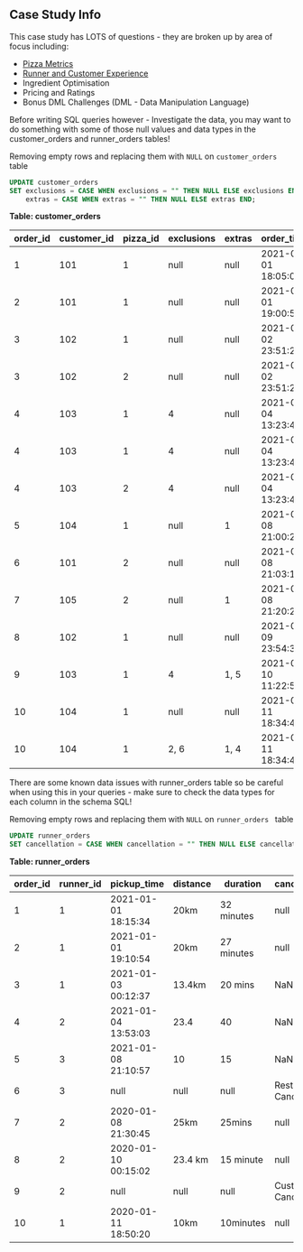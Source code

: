## Case Study Info

This case study has LOTS of questions - they are broken up by area of focus including:

- [Pizza Metrics](https://github.com/mukaruernest/8weeksqlchallenge/tree/master/CaseStudyTwo%20-%20PizzaRunner/Pizza%20Metrics)
- [Runner and Customer Experience](https://github.com/mukaruernest/8weeksqlchallenge/tree/master/CaseStudyTwo%20-%20PizzaRunner/Runner%20and%20Customer%20Experience) 
- Ingredient Optimisation
- Pricing and Ratings
- Bonus DML Challenges (DML - Data Manipulation Language)

Before writing SQL queries however - Investigate the data, you may want to do something with some of those null values and data types in the customer_orders and runner_orders tables!

Removing empty rows and replacing them with `NULL`  on `customer_orders` table
``` SQL
UPDATE customer_orders
SET exclusions = CASE WHEN exclusions = "" THEN NULL ELSE exclusions END,
	extras = CASE WHEN extras = "" THEN NULL ELSE extras END;
```

**Table: customer_orders**
<html><body>
<!--StartFragment-->

order_id | customer_id | pizza_id | exclusions | extras | order_time
-- | -- | -- | -- | -- | --
1 | 101 | 1 | null |  null | 2021-01-01 18:05:02
2 | 101 | 1 |  null |null | 2021-01-01 19:00:52
3 | 102 | 1 | null | null | 2021-01-02 23:51:23
3 | 102 | 2 |  null | null | 2021-01-02 23:51:23
4 | 103 | 1 | 4 |  null | 2021-01-04 13:23:46
4 | 103 | 1 | 4 | null | 2021-01-04 13:23:46
4 | 103 | 2 | 4 |  null | 2021-01-04 13:23:46
5 | 104 | 1 | null | 1 | 2021-01-08 21:00:29
6 | 101 | 2 | null | null | 2021-01-08 21:03:13
7 | 105 | 2 | null | 1 | 2021-01-08 21:20:29
8 | 102 | 1 | null | null | 2021-01-09 23:54:33
9 | 103 | 1 | 4 | 1, 5 | 2021-01-10 11:22:59
10 | 104 | 1 | null | null | 2021-01-11 18:34:49
10 | 104 | 1 | 2, 6 | 1, 4 | 2021-01-11 18:34:49

<!--EndFragment-->
</body>
</html>

There are some known data issues with runner_orders table so be careful when using this in your queries - make sure to check the data types for each column in the schema SQL!

Removing empty rows and replacing them with `NULL`  on `runner_orders ` table
``` SQL
UPDATE runner_orders 
SET cancellation = CASE WHEN cancellation = "" THEN NULL ELSE cancellation END;
```

**Table: runner_orders**
<html><body>
<!--StartFragment-->

order_id | runner_id | pickup_time | distance | duration | cancellation
-- | -- | -- | -- | -- | --
1 | 1 | 2021-01-01 18:15:34 | 20km | 32 minutes |  null 
2 | 1 | 2021-01-01 19:10:54 | 20km | 27 minutes |  null 
3 | 1 | 2021-01-03 00:12:37 | 13.4km | 20 mins | NaN
4 | 2 | 2021-01-04 13:53:03 | 23.4 | 40 | NaN
5 | 3 | 2021-01-08 21:10:57 | 10 | 15 | NaN
6 | 3 | null | null | null | Restaurant Cancellation
7 | 2 | 2020-01-08 21:30:45 | 25km | 25mins | null
8 | 2 | 2020-01-10 00:15:02 | 23.4 km | 15 minute | null
9 | 2 | null | null | null | Customer Cancellation
10 | 1 | 2020-01-11 18:50:20 | 10km | 10minutes | null

<!--EndFragment-->
</body>
</html>
